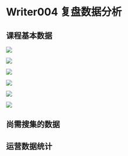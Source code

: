 # Writer004 复盘数据分析

## 课程基本数据

![](http://oax0nr6r7.bkt.clouddn.com/2017-05-24-key170523ReportWriter004.001.jpeg)

![](http://oax0nr6r7.bkt.clouddn.com/2017-05-24-key170523ReportWriter004.002.jpeg)

![](http://oax0nr6r7.bkt.clouddn.com/2017-05-24-key170523ReportWriter004.003.jpeg)

![](http://oax0nr6r7.bkt.clouddn.com/2017-05-24-key170523ReportWriter004.004.jpeg)

![](http://oax0nr6r7.bkt.clouddn.com/2017-05-24-key170523ReportWriter004.005.jpeg)

![](http://oax0nr6r7.bkt.clouddn.com/2017-05-24-key170523ReportWriter004.006.jpeg)

## 尚需搜集的数据

## 运营数据统计











